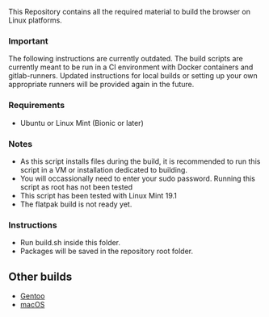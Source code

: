 This Repository contains all the required material to build the browser on Linux platforms.

### Important

The following instructions are currently outdated. The build scripts are currently meant to be
run in a CI environment with Docker containers and gitlab-runners. Updated instructions for
local builds or setting up your own appropriate runners will be provided again in the future.

### Requirements
* Ubuntu or Linux Mint (Bionic or later)

### Notes
* As this script installs files during the build, it is recommended to run this script in a VM or installation dedicated to building.
* You will occassionally need to enter your sudo password. Running this script as root has not been tested
* This script has been tested with Linux Mint 19.1
* The flatpak build is not ready yet.

### Instructions
* Run build.sh inside this folder.
* Packages will be saved in the repository root folder.

## Other builds
* [Gentoo](https://gitlab.com/librewolf-community/browser/gentoo)
* [macOS](https://gitlab.com/librewolf-community/browser/macos)
